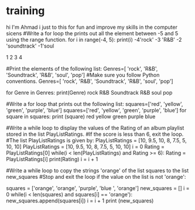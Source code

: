 # training
hi I'm Ahmad i just to this for fun and improve my skills in the computer sicens 
#Write a for loop the prints out all the element between -5 and 5 using the range function.
for i in range(-4, 5):
    print(i)
 -4'rock'
-3 'R&B'
-2 'soundtrack'
-1'soul

1
2
3
4

#Print the elements of the following list: Genres=[ 'rock', 'R&B', 'Soundtrack', 'R&B', 'soul', 'pop'] 
#Make sure you follow Python conventions.
Genres=[ 'rock', 'R&B', 'Soundtrack', 'R&B', 'soul', 'pop']

for Genre in Genres:
    print(Genre)
rock
R&B
Soundtrack
R&B
soul
pop

#Write a for loop that prints out the following list: squares=['red', 'yellow', 'green', 'purple', 'blue']
squares=['red', 'yellow', 'green', 'purple', 'blue']
for square in squares:
    print (square)
red
yellow
green
purple
blue

#Write a while loop to display the values of the Rating of an album playlist stored in the list PlayListRatings.
#If the score is less than 6, exit the loop.
#The list PlayListRatings is given by: PlayListRatings = [10, 9.5, 10, 8, 7.5, 5, 10, 10]
PlayListRatings = [10, 9.5, 10, 8, 7.5, 5, 10, 10]
i = 0
Rating = PlayListRatings[0]
while(i < len(PlayListRatings) and Rating >= 6):
    Rating = PlayListRatings[i]
    print(Rating)
    i = i + 1
    
 #Write a while loop to copy the strings 'orange' of the list squares to the list new_squares
 #Stop and exit the loop if the value on the list is not 'orange':
 
 squares = ['orange', 'orange', 'purple', 'blue ', 'orange']
new_squares = []
i = 0
while(i < len(squares) and squares[i] == 'orange'):
    new_squares.append(squares[i])
    i = i + 1
print (new_squares)
